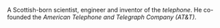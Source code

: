 A Scottish-born scientist, engineer and inventor of the *telephone*. He
co-founded the *American Telephone and Telegraph Company (AT&T)*.
